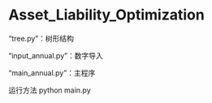 # Asset_Liability_Optimization

“tree.py”：树形结构

“input_annual.py”：数字导入

“main_annual.py”：主程序

运行方法 
python main.py
